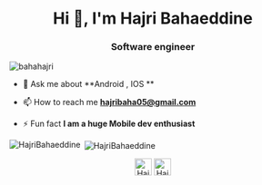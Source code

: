 <h1 align="center">Hi 👋, I'm Hajri Bahaeddine</h1>
<h3 align="center">Software engineer</h3>

<p align="left"> <img src="https://komarev.com/ghpvc/?username=hajribaha" alt="bahahajri" /> </p>


- 💬 Ask me about **Android , IOS **

- 📫 How to reach me **hajribaha05@gmail.com**

- ⚡ Fun fact **I am a huge Mobile dev enthusiast**


<p><img align="left" src="https://github-readme-stats.vercel.app/api/top-langs/?username=hajribaha&layout=compact&hide=html" alt="HajriBahaeddine" /></p>

<p>&nbsp;<img align="center" src="https://github-readme-stats.vercel.app/api?username=hajribaha&show_icons=true" alt="HajriBahaeddine" /></p>

<p align="center">
<a href="https://www.linkedin.com/in/bahaeddine-hajri/" target="blank"><img align="center" src="https://cdn.jsdelivr.net/npm/simple-icons@3.0.1/icons/linkedin.svg" alt="Hajri Bahaeddine" height="30" width="30" /></a>
<a href="https://www.facebook.com/hajribaha/" target="blank"><img align="center" src="https://cdn.jsdelivr.net/npm/simple-icons@3.0.1/icons/facebook.svg" alt="Hajri Baha" height="30" width="30" /></a>

</p>
